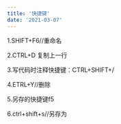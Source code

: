 ```yaml
---
title: '快捷键'
date: '2021-03-07'
---
```

1.SHIFT+F6//重命名

2.CTRL+D 复制上一行

3.写代码时注释快捷键：CTRL+SHIFT+/

4.ETRL+Y//删除

5.另存的快捷键f5

6.ctrl+shift+s//另存为
